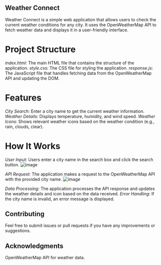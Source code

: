 ## Weather Connect
Weather Connect is a simple web application that allows users to check the current weather conditions for any city.
It uses the OpenWeatherMap API to fetch weather data and displays it in a user-friendly interface.

# Project Structure
*index.html:* The main HTML file that contains the structure of the application.
*style.css:* The CSS file for styling the application.
*response.js:* The JavaScript file that handles fetching data from the OpenWeatherMap API and updating the DOM.

# Features
*City Search:* Enter a city name to get the current weather information.
*Weather Details:* Displays temperature, humidity, and wind speed.
*Weather Icons:* Shows relevant weather icons based on the weather condition (e.g., rain, clouds, clear).

# How It Works
*User Input:* Users enter a city name in the search box and click the search button.
![image](https://github.com/user-attachments/assets/29406bce-4476-4fa3-8b16-f117ae977c9e)

*API Request:* The application makes a request to the OpenWeatherMap API with the provided city name.
![image](https://github.com/user-attachments/assets/9a1d91d0-b93c-4461-96a1-d479e543f94c)

*Data Processing:* The application processes the API response and updates the weather details and icon based on the data received.
*Error Handling:* If the city name is invalid, an error message is displayed.


## Contributing
Feel free to submit issues or pull requests if you have any improvements or suggestions.

## Acknowledgments
OpenWeatherMap API for weather data.
